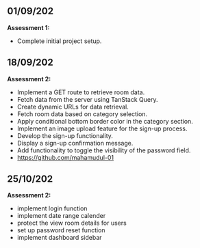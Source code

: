 ## 01/09/202
**Assessment 1:**
- Complete initial project setup.

## 18/09/202
**Assessment 2:**
- Implement a GET route to retrieve room data.
- Fetch data from the server using TanStack Query.
- Create dynamic URLs for data retrieval.
- Fetch room data based on category selection.
- Apply conditional bottom border color in the category section.
- Implement an image upload feature for the sign-up process.
- Develop the sign-up functionality.
- Display a sign-up confirmation message.
- Add functionality to toggle the visibility of the password field. 
- https://github.com/mahamudul-01

## 25/10/202
**Assessment 2:**
- implement login function
- implement date range calender
- protect the view room  details for users
- set up password reset function 
- implement dashboard sidebar

